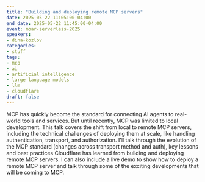```yaml
---
title: "Building and deploying remote MCP servers"
date: 2025-05-22 11:05:00-04:00
end_date: 2025-05-22 11:45:00-04:00
event: moar-serverless-2025
speakers:
- dina-kozlov
categories:
- stuff
tags:
- mcp
- ai
- artificial intelligence
- large language models
- llm
- cloudflare
draft: false
---
```


MCP has quickly become the standard for connecting AI agents to real-world tools and services. But until recently, MCP was limited to local development. This talk covers the shift from local to remote MCP servers, including the technical challenges of deploying them at scale, like handling authentication, transport, and authorization. I'll talk through the evolution of the MCP standard (changes across transport method and auth), key lessons and best practices Cloudflare has learned from building and deploying remote MCP servers. I can also include a live demo to show how to deploy a remote MCP server and talk through some of the exciting developments that will be coming to MCP.